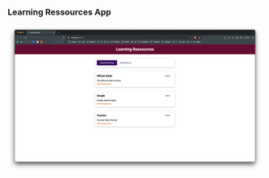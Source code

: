 ### Learning Ressources App
![](https://github.com/inunes1904/LearningRessources/blob/main/img.png?raw=true)
